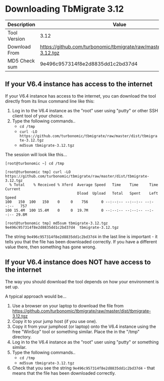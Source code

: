 # Downloading TbMigrate 3.12

| Description | Value |
| ---- | ----- |
| Tool Version | 3.12 |
| Download From | https://github.com/turbonomic/tbmigrate/raw/master/dist/tbmigrate-3.12.tgz |
| MD5 Check sum | 9e496c957314f8e2d8835dd1c2bd37d4 |


## If your V6.4 instance has access to the internet

If your V6.4 instance has access to the internet, you can download the tool directly from its linux command line like this:

1. Log in to the V6.4 instance as the "root" user using "putty" or other SSH client tool of your choice.
2. Type the following commands..
   * `cd /tmp`
   * `curl -LO https://github.com/turbonomic/tbmigrate/raw/master/dist/tbmigrate-3.12.tgz`
   * `md5sum tbmigrate-3.12.tgz`

The session will look like this...

```
[root@turbonomic ~] cd /tmp

[root@turbonomic tmp] curl -LO https://github.com/turbonomic/tbmigrate/raw/master/dist/tbmigrate-3.12.tgz
  % Total    % Received % Xferd  Average Speed   Time    Time     Time  Current
                                 Dload  Upload   Total   Spent    Left  Speed
100   150  100   150    0     0    756      0 --:--:-- --:--:-- --:--:--   757
100 15.4M  100 15.4M    0     0  19.7M      0 --:--:-- --:--:-- --:--:-- 29.8M

[root@turbonomic tmp] md5sum tbmigrate-3.12.tgz
9e496c957314f8e2d8835dd1c2bd37d4  tbmigrate-3.12.tgz
```

The string `9e496c957314f8e2d8835dd1c2bd37d4` in the last line is important - it tells you that the file has been downloaded correctly. If you have a different value there, then something has gone wrong.

## If your V6.4 instance does NOT have access to the internet

The way you should download the tool depends on how your environment is set up.

A typical approach would be...

1. Use a browser on your laptop to download the file from https://github.com/turbonomic/tbmigrate/raw/master/dist/tbmigrate-3.12.tgz 
2. Copy it to your jump host (if you use one).
3. Copy it from your jumphost (or laptop) onto the V6.4 instance using the free "WinScp" tool or something similar. Place the in the "/tmp" directory.
4. Log in to the V6.4 instance as the "root" user using "putty" or something similar.
5. Type the following commands..
   * `cd /tmp`
   * `md5sum tbmigrate-3.12.tgz`
6. Check that you see the string `9e496c957314f8e2d8835dd1c2bd37d4` - that means that the file has been downloaded correctly.


